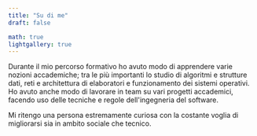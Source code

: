 ```yaml
---
title: "Su di me"
draft: false

math: true
lightgallery: true
---
```


Durante il mio percorso formativo ho avuto modo di apprendere varie nozioni accademiche; tra le più importanti lo studio di algoritmi e strutture dati, reti e architettura di elaboratori e funzionamento dei sistemi operativi. Ho avuto anche modo di lavorare in team su vari progetti accademici, facendo uso delle tecniche e regole dell'ingegneria del software.

Mi ritengo una persona estremamente curiosa con la costante voglia di migliorarsi sia in ambito sociale che tecnico.
